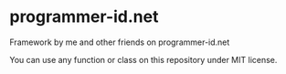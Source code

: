 # programmer-id.net
Framework by me and other friends on programmer-id.net

You can use any function or class on this repository under MIT license.
